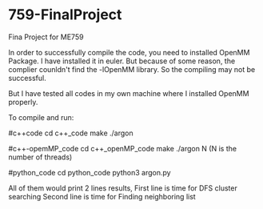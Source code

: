 # 759-FinalProject
Fina Project for ME759

In order to successfully compile the code, you need to installed OpenMM Package.
I have installed it in euler. But because of some reason, the complier counldn't
find the -lOpenMM library. So the compiling may not be successful.

But I have tested all codes in my own machine where I installed OpenMM properly.


To compile and run:

#c++code
cd c++_code
make 
./argon

#c++-opemMP_code
cd c++_openMP_code
make 
./argon N
(N is the number of threads)

#python_code
cd python_code
python3 argon.py

All of them would print 2 lines results,
First line is time for DFS cluster searching
Second line is time for Finding neighboring list 
